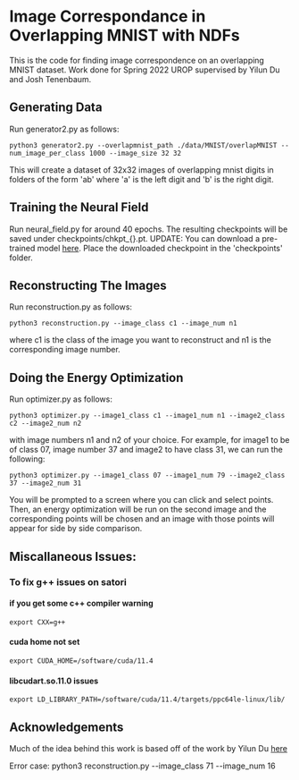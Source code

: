 # Image Correspondance in Overlapping MNIST with NDFs

This is the code for finding image correspondence on an overlapping MNIST dataset. Work done for Spring 2022 UROP
supervised by Yilun Du and Josh Tenenbaum.

## Generating Data
Run generator2.py as follows:
```
python3 generator2.py --overlapmnist_path ./data/MNIST/overlapMNIST --num_image_per_class 1000 --image_size 32 32 
```
This will create a dataset of 32x32 images of overlapping mnist digits in folders of the form 'ab' where 'a' is the
left digit and 'b' is the right digit. 

## Training the Neural Field
Run neural_field.py for around 40 epochs. The resulting checkpoints will be saved under checkpoints/chkpt_{}.pt. 
UPDATE: You can download a pre-trained model [here](https://www.dropbox.com/s/cof2ctfwdesmzix/chkpt_39.pt?dl=0). 
Place the downloaded checkpoint in the 'checkpoints' folder.

## Reconstructing The Images
Run reconstruction.py as follows:
```
python3 reconstruction.py --image_class c1 --image_num n1
```
where c1 is the class of the image you want to reconstruct and n1 is the corresponding image number.

## Doing the Energy Optimization
Run optimizer.py as follows:
```
python3 optimizer.py --image1_class c1 --image1_num n1 --image2_class c2 --image2_num n2
```
with image numbers n1 and n2 of your choice. For example, for image1 to be of class 07, image number 37 and
image2 to have class 31, we can run the following:
```
python3 optimizer.py --image1_class 07 --image1_num 79 --image2_class 37 --image2_num 31
```
You will be prompted to a screen where you can click and select points. Then, an energy optimization will be run on the second image and the corresponding points will be chosen and an image with those points will appear for side by side comparison.

## Miscallaneous Issues:

### To fix g++ issues on satori
#### if you get some c++ compiler warning
```
export CXX=g++
```
#### cuda home not set
```
export CUDA_HOME=/software/cuda/11.4
```
#### libcudart.so.11.0 issues
```
export LD_LIBRARY_PATH=/software/cuda/11.4/targets/ppc64le-linux/lib/
```

## Acknowledgements

Much of the idea behind this work is based off of the work by Yilun Du [here](https://yilundu.github.io/ndf/)

Error case:
python3 reconstruction.py --image_class 71 --image_num 16